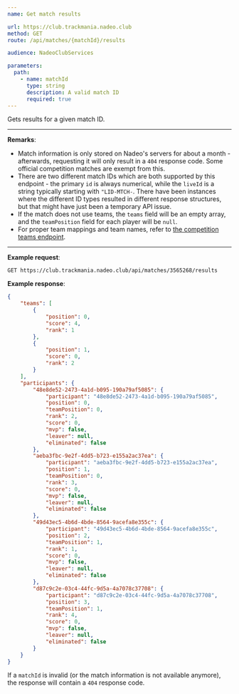 ```yaml
---
name: Get match results

url: https://club.trackmania.nadeo.club
method: GET
route: /api/matches/{matchId}/results

audience: NadeoClubServices

parameters:
  path:
    - name: matchId
      type: string
      description: A valid match ID
      required: true
---
```


Gets results for a given match ID.

---

**Remarks**:
- Match information is only stored on Nadeo's servers for about a month - afterwards, requesting it will only result in a `404` response code.
Some official competition matches are exempt from this.
- There are two different match IDs which are both supported by this endpoint - the primary `id` is always numerical, while the `liveId` is a string typically starting with `"LID-MTCH-`.
There have been instances where the different ID types resulted in different response structures, but that might have just been a temporary API issue.
- If the match does not use teams, the `teams` field will be an empty array, and the `teamPosition` field for each player will be `null`.
- For proper team mappings and team names, refer to [the competition teams endpoint](/competition/competitions/teams).

---

**Example request**:
```plain
GET https://club.trackmania.nadeo.club/api/matches/3565268/results
```

**Example response**:
```json
{
    "teams": [
        {
            "position": 0,
            "score": 4,
            "rank": 1
        },
        {
            "position": 1,
            "score": 0,
            "rank": 2
        }
    ],
    "participants": {
        "48e8de52-2473-4a1d-b095-190a79af5085": {
            "participant": "48e8de52-2473-4a1d-b095-190a79af5085",
            "position": 0,
            "teamPosition": 0,
            "rank": 2,
            "score": 0,
            "mvp": false,
            "leaver": null,
            "eliminated": false
        },
        "aeba3fbc-9e2f-4dd5-b723-e155a2ac37ea": {
            "participant": "aeba3fbc-9e2f-4dd5-b723-e155a2ac37ea",
            "position": 1,
            "teamPosition": 0,
            "rank": 3,
            "score": 0,
            "mvp": false,
            "leaver": null,
            "eliminated": false
        },
        "49d43ec5-4b6d-4bde-8564-9acefa8e355c": {
            "participant": "49d43ec5-4b6d-4bde-8564-9acefa8e355c",
            "position": 2,
            "teamPosition": 1,
            "rank": 1,
            "score": 0,
            "mvp": false,
            "leaver": null,
            "eliminated": false
        },
        "d87c9c2e-03c4-44fc-9d5a-4a7078c37708": {
            "participant": "d87c9c2e-03c4-44fc-9d5a-4a7078c37708",
            "position": 3,
            "teamPosition": 1,
            "rank": 4,
            "score": 0,
            "mvp": false,
            "leaver": null,
            "eliminated": false
        }
    }
}
```

If a `matchId` is invalid (or the match information is not available anymore), the response will contain a `404` response code.
